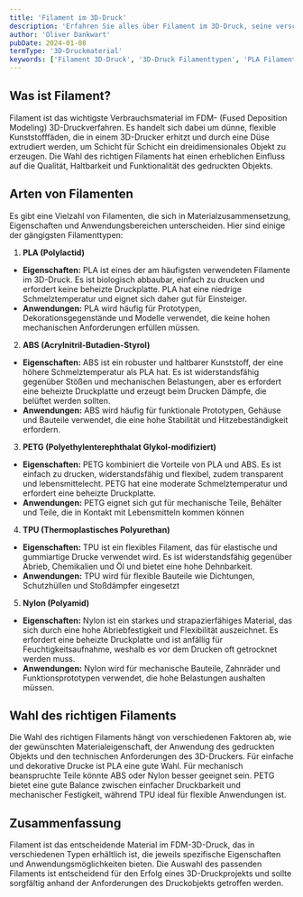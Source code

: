 ```yaml
---
title: 'Filament im 3D-Druck'
description: 'Erfahren Sie alles über Filament im 3D-Druck, seine verschiedenen Arten und deren Anwendung. Entdecken Sie, welches Filament am besten für Ihre Projekte geeignet ist.'
author: 'Oliver Dankwart'
pubDate: 2024-01-08
termType: '3D-Druckmaterial'
keywords: ['Filament 3D-Druck', '3D-Druck Filamenttypen', 'PLA Filament', 'ABS Filament', 'PETG Filament']
---
```

## Was ist Filament?

Filament ist das wichtigste Verbrauchsmaterial im FDM- (Fused Deposition Modeling) 3D-Druckverfahren. Es handelt sich dabei um dünne, flexible Kunststofffäden, die in einem 3D-Drucker erhitzt und durch eine Düse extrudiert werden, um Schicht für Schicht ein dreidimensionales Objekt zu erzeugen. Die Wahl des richtigen Filaments hat einen erheblichen Einfluss auf die Qualität, Haltbarkeit und Funktionalität des gedruckten Objekts.

## Arten von Filamenten

Es gibt eine Vielzahl von Filamenten, die sich in Materialzusammensetzung, Eigenschaften und Anwendungsbereichen unterscheiden. Hier sind einige der gängigsten Filamenttypen:

1. **PLA (Polylactid)**
- **Eigenschaften:** PLA ist eines der am häufigsten verwendeten Filamente im 3D-Druck. Es ist biologisch abbaubar, einfach zu drucken und erfordert keine beheizte Druckplatte. PLA hat eine niedrige Schmelztemperatur und eignet sich daher gut für Einsteiger.
- **Anwendungen:** PLA wird häufig für Prototypen, Dekorationsgegenstände und Modelle verwendet, die keine hohen mechanischen Anforderungen erfüllen müssen.
2. **ABS (Acrylnitril-Butadien-Styrol)**
- **Eigenschaften:** ABS ist ein robuster und haltbarer Kunststoff, der eine höhere Schmelztemperatur als PLA hat. Es ist widerstandsfähig gegenüber Stößen und mechanischen Belastungen, aber es erfordert eine beheizte Druckplatte und erzeugt beim Drucken Dämpfe, die belüftet werden sollten.
- **Anwendungen:** ABS wird häufig für funktionale Prototypen, Gehäuse und Bauteile verwendet, die eine hohe Stabilität und Hitzebeständigkeit erfordern.
3. **PETG (Polyethylenterephthalat Glykol-modifiziert)**
- **Eigenschaften:** PETG kombiniert die Vorteile von PLA und ABS. Es ist einfach zu drucken, widerstandsfähig und flexibel, zudem transparent und lebensmittelecht. PETG hat eine moderate Schmelztemperatur und erfordert eine beheizte Druckplatte.
- **Anwendungen:** PETG eignet sich gut für mechanische Teile, Behälter und Teile, die in Kontakt mit Lebensmitteln kommen können
4. **TPU (Thermoplastisches Polyurethan)**
- **Eigenschaften:** TPU ist ein flexibles Filament, das für elastische und gummiartige Drucke verwendet wird. Es ist widerstandsfähig gegenüber Abrieb, Chemikalien und Öl und bietet eine hohe Dehnbarkeit.
- **Anwendungen:** TPU wird für flexible Bauteile wie Dichtungen, Schutzhüllen und Stoßdämpfer eingesetzt
5. **Nylon (Polyamid)**
- **Eigenschaften:** Nylon ist ein starkes und strapazierfähiges Material, das sich durch eine hohe Abriebfestigkeit und Flexibilität auszeichnet. Es erfordert eine beheizte Druckplatte und ist anfällig für Feuchtigkeitsaufnahme, weshalb es vor dem Drucken oft getrocknet werden muss.
- **Anwendungen:** Nylon wird für mechanische Bauteile, Zahnräder und Funktionsprototypen verwendet, die hohe Belastungen aushalten müssen.

## Wahl des richtigen Filaments

Die Wahl des richtigen Filaments hängt von verschiedenen Faktoren ab, wie der gewünschten Materialeigenschaft, der Anwendung des gedruckten Objekts und den technischen Anforderungen des 3D-Druckers. Für einfache und dekorative Drucke ist PLA eine gute Wahl. Für mechanisch beanspruchte Teile könnte ABS oder Nylon besser geeignet sein. PETG bietet eine gute Balance zwischen einfacher Druckbarkeit und mechanischer Festigkeit, während TPU ideal für flexible Anwendungen ist.

## Zusammenfassung

Filament ist das entscheidende Material im FDM-3D-Druck, das in verschiedenen Typen erhältlich ist, die jeweils spezifische Eigenschaften und Anwendungsmöglichkeiten bieten. Die Auswahl des passenden Filaments ist entscheidend für den Erfolg eines 3D-Druckprojekts und sollte sorgfältig anhand der Anforderungen des Druckobjekts getroffen werden.